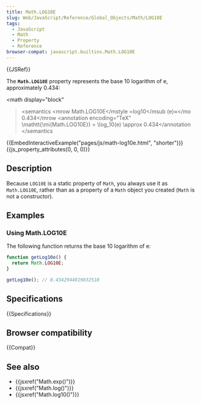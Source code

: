 ```yaml
---
title: Math.LOG10E
slug: Web/JavaScript/Reference/Global_Objects/Math/LOG10E
tags:
  - JavaScript
  - Math
  - Property
  - Reference
browser-compat: javascript.builtins.Math.LOG10E
---
```

{{JSRef}}

The **`Math.LOG10E`** property represents the base 10 logarithm of e,
approximately 0.434:

\<math display="block"

> \<semantics \<mrow <mstyle mathvariant="monospace"><mi>Math.LOG10E</mi>\</mstyle <mo>=</mo><msub><mo lspace="0em" rspace="0em">log</mo><mn>10</mn>\</msub <mo stretchy="false">(</mo><mi>e</mi><mo stretchy="false">)</mo><mo>≈\</mo <mn>0.434</mn>\</mrow \<annotation encoding="TeX" \mathtt{\mi{Math.LOG10E}} =
> \log\_10(e) \approx 0.434\</annotation \</semantics </math>

{{EmbedInteractiveExample("pages/js/math-log10e.html", "shorter")}}{{js_property_attributes(0, 0, 0)}}

## Description

Because `LOG10E` is a static property of `Math`, you always use it as
`Math.LOG10E`, rather than as a property of a `Math` object you created (`Math`
is not a constructor).

## Examples

### Using Math.LOG10E

The following function returns the base 10 logarithm of e:

```js
function getLog10e() {
  return Math.LOG10E;
}

getLog10e(); // 0.4342944819032518
```

## Specifications

{{Specifications}}

## Browser compatibility

{{Compat}}

## See also

*   {{jsxref("Math.exp()")}}
*   {{jsxref("Math.log()")}}
*   {{jsxref("Math.log10()")}}

